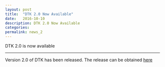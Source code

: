 ```yaml
---
layout: post
title:  "DTK 2.0 Now Available"
date:   2016-10-10 
description: DTK 2.0 Now Available
categories:
permalink: news_2
---
```


DTK 2.0 is now available

___

Version 2.0 of DTK has been released. The release can be obtained
[here](http://ornl-cees.github.io/DataTransferKit/download/)
